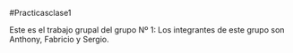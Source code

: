 #Practicasclase1

Este es el trabajo grupal del grupo Nº 1:
Los integrantes de este grupo son Anthony, Fabricio y Sergio.
